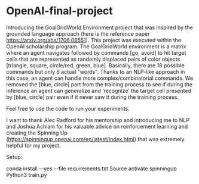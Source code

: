 # OpenAI-final-project

Introducing the GoalGridWorld Environment project that was inspired by the grounded language approach (here is the reference paper https://arxiv.org/abs/1706.06551). This project was executed within the OpenAI scholarship program. The GoalGridWorld environment is a matrix where an agent navigates followed by commands  [go, avoid] to hit target cells that are represented as randomly displaced pairs of color objects [triangle, square, circle/red, green, blue]. Basically, there are 18 possible commands but only 8 actual "words". Thanks to an NLP-like approach in this case, an agent can handle more complex/combinatorial commands. We removed the [blue, circle] part from the training process to see if during the inference an agent can generalize and ‘recognize’ the target cell presented by [blue, circle] pair even if it never saw it during the training process. 

Feel free to use the code to run your experiments. 

I want to thank Alec Radford for his mentorship and introducing me to NLP and Joshua Achiam for his valuable advice on reinforcement learning and creating the Spinning Up (https://spinningup.openai.com/en/latest/index.html) that was extremely helpful for my project.



Setup:

conda install --yes --file requirements.txt
Source activate spinningup
Python3 train.py 
